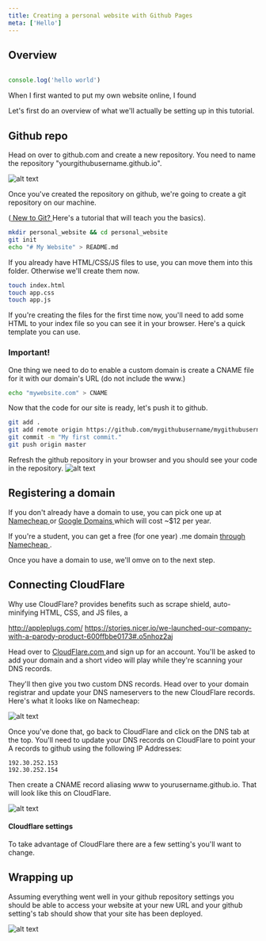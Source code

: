 ```yaml
---
title: Creating a personal website with Github Pages
meta: ['Hello']
---
```


## Overview

```javascript

console.log('hello world')

```

When I first wanted to put my own website online, I found 

Let's first do an overview of what we'll actually be setting up in this tutorial.


## Github repo

Head on over to github.com and create a new repository. You need to name the repository "yourgithubusername.github.io".

![alt text](/images/static_website_tutorial/github_pages_create.png "Creating a Github Repo")


Once you've created the repository on github, we're going to create a git repository on our machine. 

([ New to Git? ](https://www.try.github.io/) Here's a tutorial that will teach you the basics).

```bash
mkdir personal_website && cd personal_website
git init
echo "# My Website" > README.md
```

If you already have HTML/CSS/JS files to use, you can move them into this folder. Otherwise we'll create them now.

```bash
touch index.html
touch app.css
touch app.js
```

If you're creating the files for the first time now, you'll need to add some HTML to your index file so you can see it in your browser. Here's a quick template you can use.


### Important!
One thing we need to do to enable a custom domain is create a CNAME file for it with our domain's URL (do not include the www.)

```bash
echo "mywebsite.com" > CNAME

```
Now that the code for our site is ready, let's push it to github.

```bash
git add .
git add remote origin https://github.com/mygithubusername/mygithubusername.github.io.git
git commit -m "My first commit."
git push origin master

```

Refresh the github repository in your browser and you should see your code in the repository.
![alt text](/images/static_website_tutorial/github_pages_repo_code.png "Code in Github Repo")

## Registering a domain

If you don't already have a domain to use, you can pick one up at [ Namecheap ](https://namecheap.com/) or [ Google Domains ](https://domains.google.com) which will cost ~$12 per year.

If you're a student, you can get a free (for one year) .me domain [ through Namecheap ](https://nc.me/).


Once you have a domain to use, we'll omve on to the next step.



## Connecting CloudFlare

Why use CloudFlare?
provides benefits such as scrape shield, auto-minifying HTML, CSS, and JS files, a

http://appleplugs.com/
https://stories.nicer.io/we-launched-our-company-with-a-parody-product-600ffbbe0173#.o5nhoz2aj


Head over to [ CloudFlare.com ](https://cloudflare.com/) and sign up for an account. You'll be asked to add your domain and a short video will play while they're scanning your DNS records.

They'll then give you two custom DNS records. Head over to your domain registrar and update your DNS nameservers to the new CloudFlare records. Here's what it looks like on Namecheap:

![alt text](/images/static_website_tutorial/namecheap_dns_settings.png "Namecheap DNS Settings")

Once you've done that, go back to CloudFlare and click on the DNS tab at the top. You'll need to update your DNS records on CloudFlare to point your A records to github using the following IP Addresses:

```
192.30.252.153
192.30.252.154
``` 

Then create a CNAME record aliasing www to yourusername.github.io. That will look like this on CloudFlare.

![alt text](/images/static_website_tutorial/cloudflare_dns_settings.png "Cloudflare DNS Settings")


#### Cloudflare settings

To take advantage of CloudFlare there are a few setting's you'll want to change. 

## Wrapping up

Assuming everything went well in your github repository settings you should be able to access your website at your new URL and your github setting's tab should show that your site has been deployed.

![alt text](/images/static_website_tutorial/github_pages_deployed.png "Github Repo settings tab: deployed")